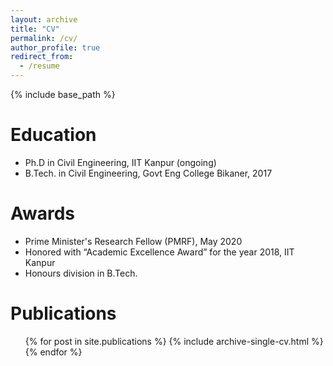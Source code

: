 ```yaml
---
layout: archive
title: "CV"
permalink: /cv/
author_profile: true
redirect_from:
  - /resume
---
```


{% include base_path %}

Education
======
* Ph.D in Civil Engineering, IIT Kanpur (ongoing)
* B.Tech. in Civil Engineering, Govt Eng College Bikaner, 2017

 
Awards
======
* Prime Minister's Research Fellow (PMRF), May 2020
* Honored with “Academic Excellence Award” for the year 2018, IIT Kanpur
* Honours division in B.Tech.

Publications
======
  <ul>{% for post in site.publications %}
    {% include archive-single-cv.html %}
  {% endfor %}</ul>
  
